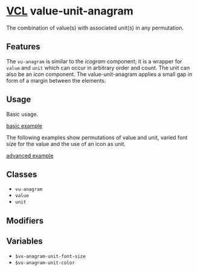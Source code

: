 # [VCL](https://vcl.github.io/vcl/) value-unit-anagram

The combination of value(s) with associated unit(s) in any permutation.

## Features

The `vu-anagram` is similar to the _icogram_ component;
it is a wrapper for `value` and `unit`
which can occur in arbitrary order and count.
The unit can also be an _icon_ component.
The value-unit-anagram applies a small gap in form of a margin
between the elements.

## Usage

Basic usage.

[basic example](/demo/example-basic.html)

The following examples show permutations of value and unit,
varied font size for the value and the use of an icon as unit.

[advanced example](/demo/example-advanced.html)

## Classes

- `vu-anagram`
- `value`
- `unit`

## Modifiers

## Variables

- `$vu-anagram-unit-font-size`
- `$vu-anagram-unit-color`
